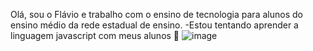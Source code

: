 Olá, sou o Flávio e trabalho com o ensino de tecnologia para alunos do ensino médio da rede estadual de ensino.
-Estou tentando aprender a linguagem javascript com meus alunos
💟
![image](https://github.com/user-attachments/assets/e43907de-a4d7-4b23-b146-6d4611cb73d3)
